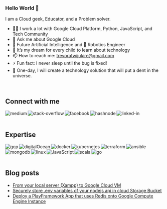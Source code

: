 ### Hello World 👋
I am a Cloud geek, Educator, and a Problem solver.

- 👨‍💻 I work a lot with Google Cloud Platform, Python, JavaScript, and Tech Community
- 💬 Ask me about Google Cloud
- 🔮 Future Artificial Intelligence and 🤖 Robotics Engineer
- 🌱 It’s my dream for every child to learn about technology
- 📫 How to reach me: trevoratwijukire@gmail.com
- ⚡ Fun fact: I never sleep until the bug is fixed!
- 🔭 One-day, I will create a technology solution that will put a dent in the universe.
<br>

## Connect with me

[<img align="left" alt="medium" src="https://img.shields.io/badge/medium-%2312100E.svg?&style=for-the-badge&logo=medium&logoColor=white" />](https://trevornathan.medium.com/)
[<img align="left" alt="stack-overflow" src="https://img.shields.io/badge/stack%20overflow-FE7A16?logo=stack-overflow&logoColor=white&style=for-the-badge" />](https://stackoverflow.com/users/12745913/trevor-nathan)
[<img align="left" alt="facebook" src="https://img.shields.io/badge/facebook-%231877F2.svg?&style=for-the-badge&logo=facebook&logoColor=white" />](https://www.facebook.com/atwijukire.trevor)
[<img align="left" alt="hashnode" src="https://img.shields.io/badge/Hashnode-2962FF?style=for-the-badge&logo=hashnode&logoColor=white" />](https://hashnode.com/@trevornathan)
[<img align="left" alt="linked-in" src="https://img.shields.io/badge/linkedin-%230077B5.svg?&style=for-the-badge&logo=linkedin&logoColor=white" />](https://www.linkedin.com/in/atwijukire-trevor-a10b5b184/)



<br>
<br>

## Expertise
<img align="left" alt="gcp" src="https://img.shields.io/badge/Google_Cloud-4285F4?style=for-the-badge&logo=google-cloud&logoColor=white" />
<img align="left" alt="digitalOcean" src="https://img.shields.io/badge/Digital_Ocean-0080FF?style=for-the-badge&logo=DigitalOcean&logoColor=white" />
<img align="left" alt="docker" src="https://img.shields.io/badge/Docker-2CA5E0?style=for-the-badge&logo=docker&logoColor=white" />
<img align="left" alt="kubernetes" src="https://img.shields.io/badge/kubernetes-326ce5.svg?&style=for-the-badge&logo=kubernetes&logoColor=white" />
<img align="left" alt="terraform" src="https://img.shields.io/badge/terraform-%235835CC.svg?style=for-the-badge&logo=terraform&logoColor=white" />
<img align="left" alt="ansible" src="https://img.shields.io/badge/ansible-%231A1918.svg?style=for-the-badge&logo=ansible&logoColor=white" />
<img align="left" alt="mongodb" src="https://img.shields.io/badge/MongoDB-4EA94B?style=for-the-badge&logo=mongodb&logoColor=white" />
<img align="left" alt="linux" src="https://img.shields.io/badge/Linux-FCC624?style=for-the-badge&logo=linux&logoColor=black" />
<img align="left" alt="JavaScript" src="https://img.shields.io/badge/JavaScript-F7DF1E?style=for-the-badge&logo=javascript&logoColor=black" />
<img align="left" alt="scala" src="https://img.shields.io/badge/Scala-DC322F?style=for-the-badge&logo=scala&logoColor=white" />
<img align="left" alt="go" src="https://img.shields.io/badge/Go-00ADD8?style=for-the-badge&logo=go&logoColor=white" />

<br>
<br>
<br>


## Blog posts
<!-- BLOG-POST-LIST:START -->
- [From your local server &lpar;Xampp&rpar; to Google Cloud VM](https://trevornathan.medium.com/from-your-local-server-xampp-to-google-cloud-vm-dc1521a3d610?source=rss-10c564d83acd------2)
- [Securely store .env variables of your nodejs api in cloud Storage Bucket](https://trevornathan.medium.com/securely-store-env-variables-of-your-nodejs-api-in-cloud-storage-bucket-21085ee3bf79?source=rss-10c564d83acd------2)
- [Deploy a PlayFramework App that uses Redis onto Google Compute Engine Instance](https://trevornathan.medium.com/deploy-a-simple-playframework-app-that-uses-redis-onto-google-compute-engine-instance-234c8994957c?source=rss-10c564d83acd------2)
<!-- BLOG-POST-LIST:END -->






<!--
**TrevorNathan/TrevorNathan** is a ✨ _special_ ✨ repository because its `README.md` (this file) appears on your GitHub profile.

Here are some ideas to get you started:

- 🔭 I’m currently working on ...
- 🌱 I’m currently learning ...
- 👯 I’m looking to collaborate on ...
- 🤔 I’m looking for help with ...
- 💬 Ask me about ...
- 📫 How to reach me: ...
- 😄 Pronouns: ...
- ⚡ Fun fact: ...
-->
